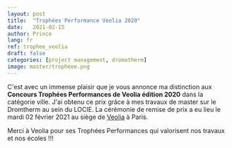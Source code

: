```yaml
---
layout: post
title:  "Trophées Performance Veolia 2020"
date:   2021-02-15
author: Prince
lang: fr
ref: trophee_veolia
draft: false
categories: [project management, dromotherm]
image: master/tropheee.png
---
```


C'est avec un immense plaisir que je vous annonce ma distinction aux **Concours Trophées Performances de Veolia édition 2020** dans la catégorie ville.
J'ai obtenu ce prix grâce à mes travaux de master sur le Dromtherm au sein du LOCIE.
La cérémonie de remise de prix a eu lieu le mardi 02 février 2021 au siège de [Veolia](https://www.youtube.com/watch?v=cd3J64suSZU&feature=youtu.be) à Paris. 

Merci à Veolia pour ses Trophées Performances qui valorisent nos travaux et nos écoles !!!
